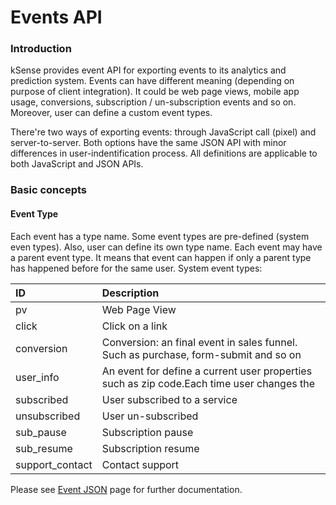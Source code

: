 # Events API

### Introduction

kSense provides event API for exporting events to its analytics and prediction system. Events can have different meaning \(depending on purpose of client integration\). It could be web page views, mobile app usage, conversions, subscription / un-subscription events and so on. Moreover, user can define a custom event types. 

There're two ways of exporting events: through JavaScript call \(pixel\) and server-to-server. Both options have the same JSON API with minor differences in user-indentification process. All definitions are applicable to both JavaScript and JSON APIs.

### Basic concepts

#### Event Type

Each event has a type name. Some event types are pre-defined \(system even types\). Also, user can define its own type name. Each event may have a parent event type. It means that event can happen if only a parent type has happened before for the same user. System event types:

| ID | Description |
| :--- | :--- |
| pv | Web Page View |
| click | Click on a link |
| conversion | Conversion: an final event in sales funnel. Such as purchase, form-submit and so on |
| user\_info | An event for define a current user properties such as zip code.Each time user changes the  |
| subscribed | User subscribed to a service |
| unsubscribed | User un-subscribed  |
| sub\_pause | Subscription pause |
| sub\_resume | Subscription resume |
| support\_contact | Contact support |

Please see [Event JSON](event-json.md) page for further documentation.

